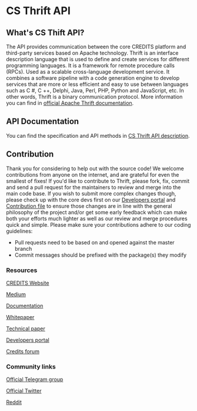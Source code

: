 <h1>CS Thrift API</h1>
<h2>What's CS Thift API?</h2>

The API provides communication between the core CREDITS platform and third-party services based on Apache technology. Thrift is an interface description language that is used to define and create services for different programming languages. It is a framework for remote procedure calls (RPCs). Used as a scalable cross-language development service. It combines a software pipeline with a code generation engine to develop services that are more or less efficient and easy to use between languages ​​such as C #, C ++, Delphi, Java, Perl, PHP, Python and JavaScript, etc. In other words, Thrift is a binary communication protocol. More information you can find in <a href="thrift" src="https://github.com/CREDITSCOM/CS-Node/tree/master/thrift">official Apache Thrift documentation</a>.

<h2>API Documentation</h2>
You can find the specification and API methods in <a href="https://github.com/CREDITSCOM/CS-API/blob/master/API%20description.pdf">CS Thrift API description</a>.
<h2>Contribution</h2>
<p>Thank you for considering to help out with the source code! We welcome contributions from anyone on the internet, and are grateful for even the smallest of fixes!
If you'd like to contribute to Thrift, please fork, fix, commit and send a pull request for the maintainers to review and merge into the main code base. If you wish to submit more complex changes though, please check up with the core devs first on our <a href="https://developers.credits.com/">Developers portal</a> and <a href="https://github.com/CREDITSCOM/Documentation/blob/master/Contribution.md"> Contribution file</a> to ensure those changes are in line with the general philosophy of the project and/or get some early feedback which can make both your efforts much lighter as well as our review and merge procedures quick and simple.
Please make sure your contributions adhere to our coding guidelines:</p>
<ul>
<li>Pull requests need to be based on and opened against the master branch</li>
<li>Commit messages should be prefixed with the package(s) they modify</li>
</ul>
<h3>Resources</h3>

<a href="https://credits.com//">CREDITS Website</a>

<a href="https://medium.com/@credits">Medium</a>

<a href="https://github.com/CREDITSCOM/DOCUMENTATION">Documentation</a>

<a href="https://credits.com/Content/Docs/TechnicalWhitePaperCREDITSEng.pdf">Whitepaper</a>

<a href="https://credits.com/Content/Docs/TechnicalPaperENG.pdf">Technical paper</a>

<a href="https://developers.credits.com/">Developers portal</a>

<a href="http://forum.credits.com/">Credits forum</a>

<h3>Community links</h3>

<a href="https://t.me/creditscom">Official Telegram group</a>

<a href="https://twitter.com/creditscom">Official Twitter</a>

<a href="https://www.reddit.com/r/CreditsOfficial/">Reddit</a>